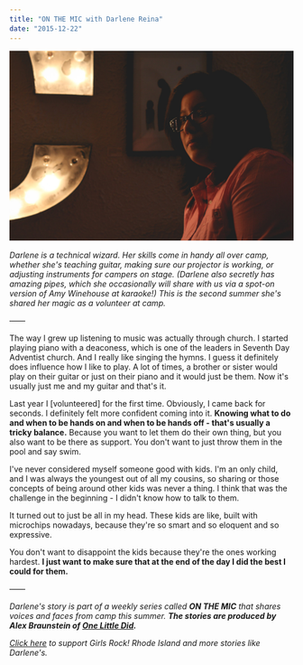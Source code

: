 ```yaml
---
title: "ON THE MIC with Darlene Reina"
date: "2015-12-22"
---
```


[![20150717_AB32](images/20150717_AB32-1024x683.jpg)](http://girlsrockri.org/wp-content/uploads/2015/12/20150717_AB32.jpg)

_Darlene is a technical wizard. Her skills come in handy all over camp, whether she's teaching guitar, making sure our projector is working, or adjusting instruments for campers on stage. (Darlene also secretly has amazing pipes, which she occasionally will share with us via a spot-on version of Amy Winehouse at karaoke!) This is the second summer she's shared her magic as a volunteer at camp._

——

The way I grew up listening to music was actually through church. I started playing piano with a deaconess, which is one of the leaders in Seventh Day Adventist church. And I really like singing the hymns. I guess it definitely does influence how I like to play. A lot of times, a brother or sister would play on their guitar or just on their piano and it would just be them. Now it's usually just me and my guitar and that's it.

Last year I \[volunteered\] for the first time. Obviously, I came back for seconds. I definitely felt more confident coming into it. **Knowing what to do and when to be hands on and when to be hands off - that's usually a tricky balance.** Because you want to let them do their own thing, but you also want to be there as support. You don't want to just throw them in the pool and say swim.

I've never considered myself someone good with kids. I'm an only child, and I was always the youngest out of all my cousins, so sharing or those concepts of being around other kids was never a thing. I think that was the challenge in the beginning - I didn't know how to talk to them.

It turned out to just be all in my head. These kids are like, built with microchips nowadays, because they're so smart and so eloquent and so expressive.

You don't want to disappoint the kids because they're the ones working hardest. **I just want to make sure that at the end of the day I did the best I could for them.**

——

_Darlene's story is part of a weekly series called **ON THE MIC** that shares voices and faces from camp this summer. ___The stories are produced by Alex Braunstein of [One Little Did](http://www.onelittledidstories.com/).____

_[Click here](https://www.razoo.com/story/Girls-Rock-Rhode-Island) to support Girls Rock! Rhode Island and more stories like Darlene's._
